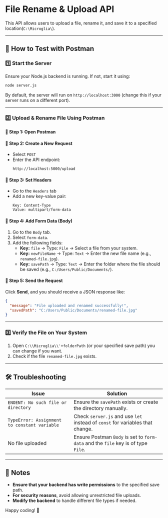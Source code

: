 # File Rename & Upload API

This API allows users to upload a file, rename it, and save it to a specified location(`C:\Microglia\`).

---

## 🚀 How to Test with Postman

### 1️⃣ **Start the Server**
Ensure your Node.js backend is running. If not, start it using:
```sh
node server.js
```

By default, the server will run on `http://localhost:3000` (change this if your server runs on a different port).

---

### 2️⃣ **Upload & Rename File Using Postman**

#### **📌 Step 1: Open Postman**

#### **📌 Step 2: Create a New Request**
- Select `POST`
- Enter the API endpoint:  
  ```
  http://localhost:5000/upload
  ```

#### **📌 Step 3: Set Headers**
- Go to the `Headers` tab
- Add a new key-value pair:
  ```plaintext
  Key: Content-Type
  Value: multipart/form-data
  ```

#### **📌 Step 4: Add Form Data (Body)**
1. Go to the `Body` tab.
2. Select `form-data`.
3. Add the following fields:
   - **Key:** `file` → Type: `File` → Select a file from your system.
   - **Key:** `newFileName` → Type: `Text` → Enter the new file name (e.g., `renamed-file.jpg`).
   - **Key:** `savePath` → Type: `Text` → Enter the folder where the file should be saved (e.g., `C:/Users/Public/Documents/`).

#### **📌 Step 5: Send the Request**
Click **Send**, and you should receive a JSON response like:
```json
{
  "message": "File uploaded and renamed successfully!",
  "savedPath": "C:/Users/Public/Documents/renamed-file.jpg"
}
```

---

### 3️⃣ **Verify the File on Your System**
1. Open `C:\\Microglia\\'+folderPath` (or your specified save path) you can change if you want.
2. Check if the file `renamed-file.jpg` exists.

---

## 🛠 Troubleshooting

| Issue | Solution |
|--------|------------|
| `ENOENT: No such file or directory` | Ensure the `savePath` exists or create the directory manually. |
| `TypeError: Assignment to constant variable` | Check `server.js` and use `let` instead of `const` for variables that change. |
| No file uploaded | Ensure Postman `Body` is set to `form-data` and the `file` key is of type `File`. |

---

## 🎯 Notes
- **Ensure that your backend has write permissions** to the specified save path.
- **For security reasons**, avoid allowing unrestricted file uploads.
- **Modify the backend** to handle different file types if needed.

Happy coding! 🚀

